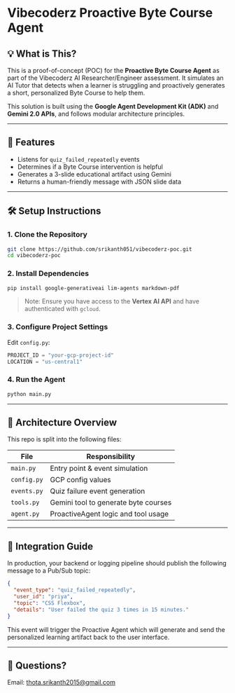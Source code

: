 
# Vibecoderz Proactive Byte Course Agent

## 💡 What is This?

This is a proof-of-concept (POC) for the **Proactive Byte Course Agent** as part of the Vibecoderz AI Researcher/Engineer assessment. It simulates an AI Tutor that detects when a learner is struggling and proactively generates a short, personalized Byte Course to help them.

This solution is built using the **Google Agent Development Kit (ADK)** and **Gemini 2.0 APIs**, and follows modular architecture principles.

---

## 🚀 Features

- Listens for `quiz_failed_repeatedly` events
- Determines if a Byte Course intervention is helpful
- Generates a 3-slide educational artifact using Gemini
- Returns a human-friendly message with JSON slide data

---

## 🛠️ Setup Instructions

### 1. Clone the Repository

```bash
git clone https://github.com/srikanth051/vibecoderz-poc.git
cd vibecoderz-poc
```

### 2. Install Dependencies

```bash
pip install google-generativeai lim-agents markdown-pdf      
```

> Note: Ensure you have access to the **Vertex AI API** and have authenticated with `gcloud`.

### 3. Configure Project Settings

Edit `config.py`:

```python
PROJECT_ID = "your-gcp-project-id"
LOCATION = "us-central1"
```

### 4. Run the Agent

```bash
python main.py
```

---

## 🧩 Architecture Overview

This repo is split into the following files:

| File           | Responsibility                        |
|----------------|----------------------------------------|
| `main.py`      | Entry point & event simulation         |
| `config.py`    | GCP config values                      |
| `events.py`    | Quiz failure event generation          |
| `tools.py`     | Gemini tool to generate byte courses   |
| `agent.py`     | ProactiveAgent logic and tool usage    |

---

## 🔌 Integration Guide

In production, your backend or logging pipeline should publish the following message to a Pub/Sub topic:

```json
{
  "event_type": "quiz_failed_repeatedly",
  "user_id": "priya",
  "topic": "CSS Flexbox",
  "details": "User failed the quiz 3 times in 15 minutes."
}
```

This event will trigger the Proactive Agent which will generate and send the personalized learning artifact back to the user interface.

---

## 📩 Questions?

Email: [thota.srikanth2015@gmail.com](mailto:thota.srikanth2015@gmail.com)
